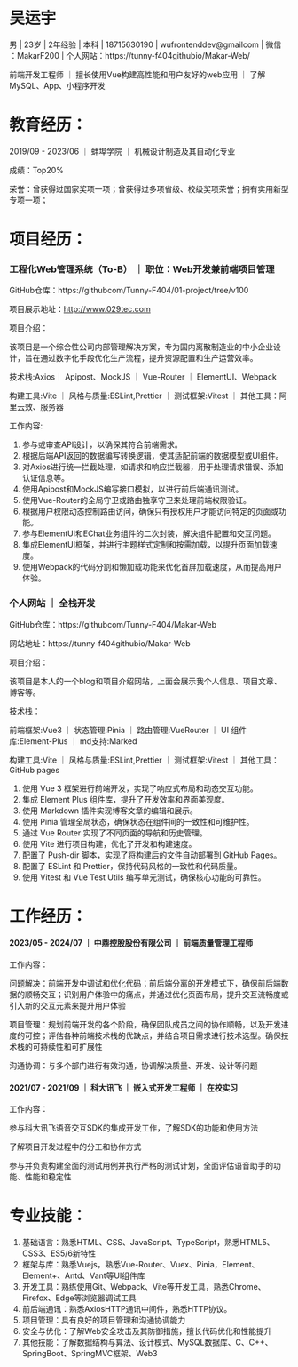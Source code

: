 # 吴运宇

男 | 23岁 | 2年经验 | 本科 | 18715630190 | wufrontenddev@gmailcom | 微信 ：MakarF200 | 个人网站：https://tunny-f404githubio/Makar-Web/

前端开发工程师 ｜ 擅长使用Vue构建高性能和用户友好的web应用 ｜ 了解MySQL、App、小程序开发

# 教育经历：

2019/09 - 2023/06 ｜ 蚌埠学院 ｜ 机械设计制造及其自动化专业

成绩：Top20%

荣誉：曾获得过国家奖项一项；曾获得过多项省级、校级奖项荣誉；拥有实用新型专项一项；

# 项目经历：

### 工程化Web管理系统（To-B） ｜ 职位：Web开发兼前端项目管理

GitHub仓库：https://githubcom/Tunny-F404/01-project/tree/v100

项目展示地址：http://www.029tec.com

项目介绍：

该项目是一个综合性公司内部管理解决方案，专为国内离散制造业的中小企业设计，旨在通过数字化手段优化生产流程，提升资源配置和生产运营效率。

技术栈:Axios｜ Apipost、MockJS ｜ Vue-Router ｜ ElementUI、Webpack

构建工具:Vite ｜ 风格与质量:ESLint,Prettier ｜ 测试框架:Vitest ｜ 其他工具：阿里云效、服务器

工作内容:

1. 参与或审查API设计，以确保其符合前端需求。
2. 根据后端API返回的数据编写转换逻辑，使其适配前端的数据模型或UI组件。
3. 对Axios进行统一拦截处理，如请求和响应拦截器，用于处理请求错误、添加认证信息等。
4. 使用Apipost和MockJS编写接口模拟，以进行前后端通讯测试。
5. 使用Vue-Router的全局守卫或路由独享守卫来处理前端权限验证。
6. 根据用户权限动态控制路由访问，确保只有授权用户才能访问特定的页面或功能。
7. 参与ElementUI和EChat业务组件的二次封装，解决组件配置和交互问题。
8. 集成ElementUI框架，并进行主题样式定制和按需加载，以提升页面加载速度。
9. 使用Webpack的代码分割和懒加载功能来优化首屏加载速度，从而提高用户体验。

### 个人网站 ｜ 全栈开发

GitHub仓库：https://githubcom/Tunny-F404/Makar-Web

网站地址：https://tunny-f404githubio/Makar-Web

项目介绍：

该项目是本人的一个blog和项目介绍网站，上面会展示我个人信息、项目文章、博客等。

技术栈：

前端框架:Vue3 ｜ 状态管理:Pinia ｜ 路由管理:VueRouter ｜ UI 组件库:Element-Plus ｜ md支持:Marked

构建工具:Vite ｜ 风格与质量:ESLint,Prettier ｜ 测试框架:Vitest ｜ 其他工具：GitHub pages

1. 使用 Vue 3 框架进行前端开发，实现了响应式布局和动态交互功能。
2. 集成 Element Plus 组件库，提升了开发效率和界面美观度。
3. 使用 Markdown 插件实现博客文章的编辑和展示。
4. 使用 Pinia 管理全局状态，确保状态在组件间的一致性和可维护性。
5. 通过 Vue Router 实现了不同页面的导航和历史管理。
6. 使用 Vite 进行项目构建，优化了开发和构建速度。
7. 配置了 Push-dir 脚本，实现了将构建后的文件自动部署到 GitHub Pages。
8. 配置了 ESLint 和 Prettier，保持代码风格的一致性和代码质量。
9. 使用 Vitest 和 Vue Test Utils 编写单元测试，确保核心功能的可靠性。

# 工作经历：

#### 2023/05 - 2024/07 ｜ 中鼎控股股份有限公司 ｜ 前端质量管理工程师

工作内容：

问题解决：前端开发中调试和优化代码；前后端分离的开发模式下，确保前后端数据的顺畅交互；识别用户体验中的痛点，并通过优化页面布局，提升交互流畅度或引入新的交互元素来提升用户体验

项目管理：规划前端开发的各个阶段，确保团队成员之间的协作顺畅，以及开发进度的可控；评估各种前端技术栈的优缺点，并结合项目需求进行技术选型。确保技术栈的可持续性和可扩展性

沟通协调：与多个部门进行有效沟通，协调解决质量、开发、设计等问题

#### 2021/07 - 2021/09 ｜ 科大讯飞 ｜ 嵌入式开发工程师 ｜ 在校实习

工作内容：

参与科大讯飞语音交互SDK的集成开发工作，了解SDK的功能和使用方法

了解项目开发过程中的分工和协作方式

参与并负责构建全面的测试用例并执行严格的测试计划，全面评估语音助手的功能、性能和稳定性

# 专业技能：

1. 基础语言：熟悉HTML、CSS、JavaScript、TypeScript，熟悉HTML5、CSS3、ES5/6新特性
2. 框架与库：熟悉Vuejs，熟悉Vue-Router、Vuex、Pinia，Element、Element+、Antd、Vant等UI组件库
3. 开发工具：熟练使用Git、Webpack、Vite等开发工具，熟悉Chrome、Firefox、Edge等浏览器调试工具
4. 前后端通讯：熟悉AxiosHTTP通讯中间件，熟悉HTTP协议。
5. 项目管理：具有良好的项目管理和沟通协调能力
6. 安全与优化：了解Web安全攻击及其防御措施，擅长代码优化和性能提升
7. 其他技能：了解数据结构与算法、设计模式、MySQL数据库、C、C++、SpringBoot、SpringMVC框架、Web3
